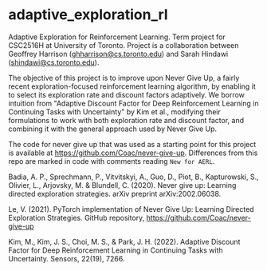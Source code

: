 # adaptive_exploration_rl
Adaptive Exploration for Reinforcement Learning. Term project for CSC2516H at University of Toronto.
Project is a collaboration between Geoffrey Harrison (ghharrison@cs.toronto.edu) and Sarah Hindawi (shindawi@cs.toronto.edu). 


The objective of this project is to improve upon Never Give Up, a fairly recent exploration-focused reinforcement learning algorithm, by enabling it to select its exploration rate and discount factors adaptively. We borrow intuition from "Adaptive Discount Factor for Deep Reinforcement Learning in Continuing Tasks with Uncertainty" by Kim et al., modifying their formulations to work with both exploration rate and discount factor, and combining it with the general approach used by Never Give Up. 

The code for never give up that was used as a starting point for this project is available at https://github.com/Coac/never-give-up. Differences from this repo are marked in code with comments reading `New for AERL`. 

Badia, A. P., Sprechmann, P., Vitvitskyi, A., Guo, D., Piot, B., Kapturowski, S., Olivier, L., Arjovsky, M. & Blundell, C. (2020). Never give up: Learning directed exploration strategies. arXiv preprint arXiv:2002.06038.

Le, V. (2021). PyTorch implementation of Never Give Up: Learning Directed Exploration Strategies.
GitHub repository, https://github.com/Coac/never-give-up

Kim, M., Kim, J. S., Choi, M. S., & Park, J. H. (2022). Adaptive Discount Factor for Deep Reinforcement
Learning in Continuing Tasks with Uncertainty. Sensors, 22(19), 7266.